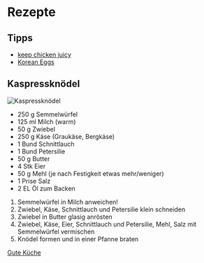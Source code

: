 # Rezepte

## Tipps
* [keep chicken juicy](https://youtube.com/shorts/ITPOSriLjtM?si=hHq9onnx0KYrNgLL)
* [Korean Eggs](https://youtube.com/shorts/R_xIKMAK36E?si=num0a3fDv-MIzCvR)


## Kaspressknödel

![](https://www.gutekueche.at/storage/media/recipe/56859/resp/kaspressknoedel___webp_780_520.webp "Kaspressknödel")

* 250	g	Semmelwürfel
* 125	ml	Milch (warm)
* 50	g	Zwiebel
* 250	g	Käse (Graukäse, Bergkäse)
* 1	Bund	Schnittlauch
* 1	Bund	Petersilie
* 50	g	Butter
* 4	Stk	Eier
* 50	g	Mehl (je nach Festigkeit etwas mehr/weniger)
* 1	Prise	Salz
* 2	EL	Öl zum Backen

1. Semmelwürfel in Milch anweichen!
2. Zwiebel, Käse, Schnittlauch und Petersilie klein schneiden
3. Zwiebel in Butter glasig anrösten
4. Zwiebel, Käse, Eier, Schnittlauch und Petersilie, Mehl, Salz mit Semmelwürfel vermischen
5. Knödel formen und in einer Pfanne braten

[Gute Küche](https://www.gutekueche.at/kaspressknoedel-rezept-2152)
